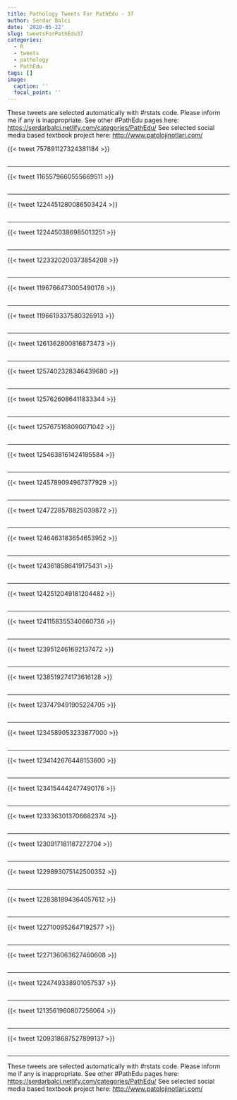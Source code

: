 ```yaml
---
title: Pathology Tweets For PathEdu - 37
author: Serdar Balci
date: '2020-05-22'
slug: tweetsForPathEdu37
categories:
  - R
  - tweets
  - pathology
  - PathEdu
tags: []
image:
  caption: ''
  focal_point: ''
---
```



These tweets are selected automatically with #rstats code. Please inform me if any is inappropriate.
See other #PathEdu pages here: https://serdarbalci.netlify.com/categories/PathEdu/ 
See selected social media based textbook project here: http://www.patolojinotlari.com/

{{< tweet 757891127324381184 >}}
<br>
<br>
<hr>
{{< tweet 1165579660555669511 >}}
<br>
<br>
<hr>
{{< tweet 1224451280086503424 >}}
<br>
<br>
<hr>
{{< tweet 1224450386985013251 >}}
<br>
<br>
<hr>
{{< tweet 1223320200373854208 >}}
<br>
<br>
<hr>
{{< tweet 1196766473005490176 >}}
<br>
<br>
<hr>
{{< tweet 1196619337580326913 >}}
<br>
<br>
<hr>
{{< tweet 1261362800816873473 >}}
<br>
<br>
<hr>
{{< tweet 1257402328346439680 >}}
<br>
<br>
<hr>
{{< tweet 1257626086411833344 >}}
<br>
<br>
<hr>
{{< tweet 1257675168090071042 >}}
<br>
<br>
<hr>
{{< tweet 1254638161424195584 >}}
<br>
<br>
<hr>
{{< tweet 1245789094967377929 >}}
<br>
<br>
<hr>
{{< tweet 1247228578825039872 >}}
<br>
<br>
<hr>
{{< tweet 1246463183654653952 >}}
<br>
<br>
<hr>
{{< tweet 1243618586419175431 >}}
<br>
<br>
<hr>
{{< tweet 1242512049181204482 >}}
<br>
<br>
<hr>
{{< tweet 1241158355340660736 >}}
<br>
<br>
<hr>
{{< tweet 1239512461692137472 >}}
<br>
<br>
<hr>
{{< tweet 1238519274173616128 >}}
<br>
<br>
<hr>
{{< tweet 1237479491905224705 >}}
<br>
<br>
<hr>
{{< tweet 1234589053233877000 >}}
<br>
<br>
<hr>
{{< tweet 1234142676448153600 >}}
<br>
<br>
<hr>
{{< tweet 1234154442477490176 >}}
<br>
<br>
<hr>
{{< tweet 1233363013706682374 >}}
<br>
<br>
<hr>
{{< tweet 1230917181187272704 >}}
<br>
<br>
<hr>
{{< tweet 1229893075142500352 >}}
<br>
<br>
<hr>
{{< tweet 1228381894364057612 >}}
<br>
<br>
<hr>
{{< tweet 1227100952647192577 >}}
<br>
<br>
<hr>
{{< tweet 1227136063627460608 >}}
<br>
<br>
<hr>
{{< tweet 1224749338901057537 >}}
<br>
<br>
<hr>
{{< tweet 1213561960807256064 >}}
<br>
<br>
<hr>
{{< tweet 1209318687527899137 >}}
<br>
<br>
<hr>


These tweets are selected automatically with #rstats code. Please inform me if any is inappropriate.
See other #PathEdu pages here: https://serdarbalci.netlify.com/categories/PathEdu/ 
See selected social media based textbook project here: http://www.patolojinotlari.com/
